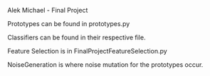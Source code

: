 Alek Michael - Final Project

Prototypes can be found in prototypes.py

Classifiers can be found in their respective file.

Feature Selection is in FinalProjectFeatureSelection.py

NoiseGeneration is where noise mutation for the prototypes occur.
